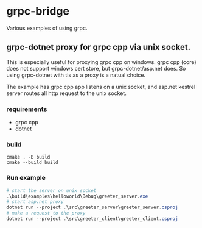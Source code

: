 # grpc-bridge
Various examples of using grpc.


## grpc-dotnet proxy for grpc cpp via unix socket.
This is especially useful for proxying grpc cpp on windows. grpc cpp (core) does not support windows cert store, but grpc-dotnet/asp.net does. So using grpc-dotnet with tls as a proxy is a natual choice.

The example has grpc cpp app listens on a unix socket, and asp.net kestrel server routes all http request to the unix socket.

### requirements
* grpc cpp
* dotnet 
### build
```
cmake . -B build
cmake --build build 
```
### Run example
```ps1
# start the server on unix socket
.\build\examples\helloworld\Debug\greeter_server.exe
# start asp.net proxy
dotnet run --project .\src\greeter_server\greeter_server.csproj
# make a request to the proxy
dotnet run --project .\src\greeter_client\greeter_client.csproj
```